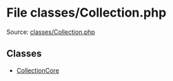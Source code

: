 File classes/Collection.php
=========

Source: [classes/Collection.php](https://github.com/PrestaShop/PrestaShop/blob/1.5.0.2/classes/Collection.php)


Classes
-------

* [CollectionCore](class.CollectionCore.md)

